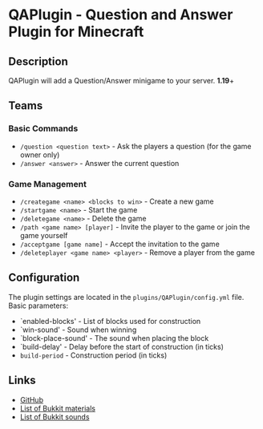 # QAPlugin - Question and Answer Plugin for Minecraft

## Description
QAPlugin will add a Question/Answer minigame to your server.
**1.19**+

## Teams

### Basic Commands
- `/question <question text>` - Ask the players a question (for the game owner only)
- `/answer <answer>` - Answer the current question

### Game Management
- `/creategame <name> <blocks to win>` - Create a new game
- `/startgame <name>` - Start the game
- `/deletegame <name>` - Delete the game
- `/path <game name> [player]` - Invite the player to the game or join the game yourself
- `/acceptgame [game name]` - Accept the invitation to the game
- `/deleteplayer <game name> <player>` - Remove a player from the game

## Configuration
The plugin settings are located in the `plugins/QAPlugin/config.yml` file. Basic parameters:

- `enabled-blocks' - List of blocks used for construction
- `win-sound' - Sound when winning
- `block-place-sound' - The sound when placing the block
- `build-delay' - Delay before the start of construction (in ticks)
- `build-period` - Construction period (in ticks)

## Links
- [GitHub](https://github.com/Kredwi/QAPlugin)
- [List of Bukkit materials](https://helpch.at/docs/1.19.4/org/bukkit/Material.html )
- [List of Bukkit sounds](https://helpch.at/docs/1.19.4/org/bukkit/Sound.html )